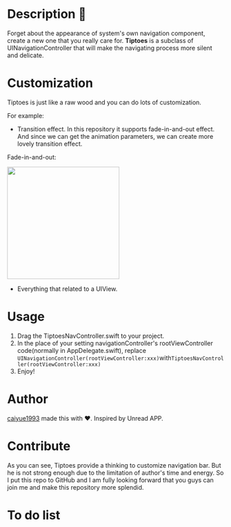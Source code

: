 
# Description 🍃
Forget about the appearance of system's own navigation component, create a new one that you really care for. **Tiptoes** is a subclass of UINavigationController that will make the navigating process more silent and delicate. 

# Customization 
Tiptoes is just like a raw wood and you can do lots of customization.

For example:

- Transition effect. In this repository it supports fade-in-and-out effect. And since we can get the animation parameters, we can create more lovely transition effect.

Fade-in-and-out:

<img src="https://ooo.0o0.ooo/2017/01/16/587cc90385e3f.gif" width="260">

- Everything that related to a UIView. 

# Usage
1. Drag the TiptoesNavController.swift to your project.
2. In the place of your setting navigationController's rootViewController code(normally in AppDelegate.swift), replace ```UINavigationController(rootViewController:xxx)```with```TiptoesNavController(rootViewController:xxx)```
3. Enjoy!

# Author
[caiyue1993](https://github.com/caiyue1993) made this with ❤️. Inspired by Unread APP.

# Contribute
As you can see, Tiptoes provide a thinking to customize navigation bar. But he is not strong enough due to the limitation of author's time and energy. So I put this repo to GitHub and I am fully looking forward that you guys can join me and make this repository more splendid.

# To do list


